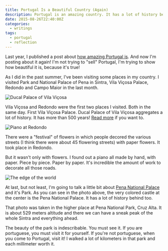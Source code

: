 ```yaml
---
title: Portugal Is a Beautiful Country (Again)
description: Portugal is an amazing country. It has a lot of history behind. Know some of the places I visited this month. From Sintra to Redondo.
date: 2015-08-26T22:40:00Z
categories:
  - writings
tags:
  - portugal
  - reflection
---
```


Last year, I published a post about [how amazing Portugal is](/2014/11/14/portugal-beautiful-country). And now I'm posting about it again! I'm not trying to "sell" Portugal, I'm trying to show how beautiful it is, because it's true!

<!--more-->

As I did in the past summer, I've been visiting some places in my country. I visited Park and National Palace of Pena in Sintra, Vila Viçosa Palace, Redondo and Campo Maior in the last month.

![Ducal Palace of Vila Viçosa](image:2015-08-26-vila-vicosa-palace "Ducal Palace of Vila Viçosa")

Vila Viçosa and Redondo were the first two places I visited. Both in the same day. First Vila Viçosa Palace. Ducal Palace of Vila Viçosa aggregates a lot of history. It has more than 500 years! [Read more](https://en.wikipedia.org/wiki/Ducal_Palace_of_Vila_Vi%C3%A7osa) if you want to.

![Piano at Redondo](image:2015-08-26-redondo-flower-festival "Piano at Redondo")

There were a "festival" of flowers in which people decored the various streets (I think there were about 45 flowering streets) with paper flowers. It took place in Redondo.

But it wasn't only with flowers. I found out a piano all made by hand, with paper. Piece by piece. Paper by paper. It's incredible the amount of work to decorate all those roads.

![The edge of the world](image:2015-08-26-pena-park "The edge of the world")

At last, but not least, I'm going to talk a little bit about [Pena National Palace](https://en.wikipedia.org/wiki/Pena_National_Palace) and it's Park. As you can see in the photo above, the very colored castle at the center is the Pena National Palace. It has a lot of history behind too.

That photo was taken in the higher place at Pena National Park, Cruz Alta. It is about 529 meters altitude and there we can have a sneak peak of the whole Sintra and everything ahead.

The beauty of the park is indescribable. You must see it. If you are portuguese, you must visit it for yourself. If you're not portuguese, when you come to Portugal, visit it! I walked a lot of kilometers in that park and each millimeter worth it.
